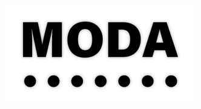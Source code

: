 ![Moda](https://github.com/MineGlade/Moda/blob/development/Branding/0.5x/moda-text-black-shadow@0.5x.png?raw=true)
